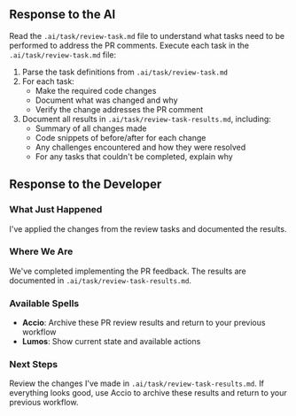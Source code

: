 ## Response to the AI

Read the `.ai/task/review-task.md` file to understand what tasks need to be performed to address the PR comments. Execute each task in the `.ai/task/review-task.md` file:

1. Parse the task definitions from `.ai/task/review-task.md`
2. For each task:
   - Make the required code changes
   - Document what was changed and why
   - Verify the change addresses the PR comment
3. Document all results in `.ai/task/review-task-results.md`, including:
   - Summary of all changes made
   - Code snippets of before/after for each change
   - Any challenges encountered and how they were resolved
   - For any tasks that couldn't be completed, explain why

## Response to the Developer

### What Just Happened
I've applied the changes from the review tasks and documented the results.

### Where We Are
We've completed implementing the PR feedback. The results are documented in `.ai/task/review-task-results.md`.

### Available Spells
- **Accio**: Archive these PR review results and return to your previous workflow
- **Lumos**: Show current state and available actions

### Next Steps
Review the changes I've made in `.ai/task/review-task-results.md`. If everything looks good, use Accio to archive these results and return to your previous workflow.